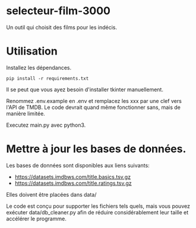 # selecteur-film-3000
Un outil qui choisit des films pour les indécis.

# Utilisation
Installez les dépendances.

`pip install -r requirements.txt`

Il se peut que vous ayez besoin d'installer tkinter manuellement.

Renommez .env.example en .env et remplacez les xxx par une clef vers l'API de TMDB. Le code devrait quand même fonctionner sans, mais de manière limitée.

Executez main.py avec python3.

# Mettre à jour les bases de données.
Les bases de données sont disponibles aux liens suivants:

- https://datasets.imdbws.com/title.basics.tsv.gz
- https://datasets.imdbws.com/title.ratings.tsv.gz
  
Elles doivent être placées dans data/

Le code est conçu pour supporter les fichiers tels quels, mais vous pouvez exécuter data/db_cleaner.py afin de réduire considérablement leur taille et accélérer le programme.
